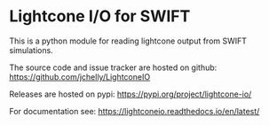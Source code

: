 # Lightcone I/O for SWIFT

This is a python module for reading lightcone output from SWIFT simulations.

The source code and issue tracker are hosted on github:
https://github.com/jchelly/LightconeIO

Releases are hosted on pypi: https://pypi.org/project/lightcone-io/

For documentation see: https://lightconeio.readthedocs.io/en/latest/
